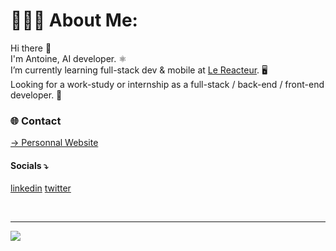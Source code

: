 # 👨🏻‍💻 About Me:
Hi there 👋
<br>
I'm Antoine, AI developer. ⚛️
<br>
I’m currently learning full-stack dev & mobile at [Le Reacteur](https://github.com/lereacteur). 🖥
<br>
Looking for a work-study or internship as a full-stack / back-end / front-end developer. 📱
<br>
### 🌐 Contact
[→ Personnal Website](https://antoineancelin.com) 
<br>
#### Socials ⤵
[linkedin](https://linkedin.com/in/antancelin) [twitter](https://x.com/antancelin)

<br>

---
[![](https://visitcount.itsvg.in/api?id=antancelin&icon=5&color=10)](https://visitcount.itsvg.in)

